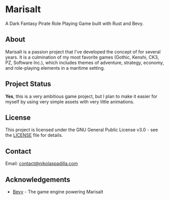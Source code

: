 # Marisalt

A Dark Fantasy Pirate Role Playing Game built with Rust and Bevy.

## About

Marisalt is a passion project that I've developed the
concept of for several years.
It is a culmination of my most favorite games (Gothic,
Kenshi, CK3, PZ, Software Inc.), which
includes themes of adventure, strategy, economy,
and role-playing elements in a maritime setting.

## Project Status

**Yes**, this is a very ambitious game project, but I plan to make it easier for myself by using
very simple assets with very little animations.

## License

This project is licensed under the GNU General Public License v3.0 -
see the [LICENSE](LICENSE.txt) file for details.

## Contact

Email: [contact@nikolaspadilla.com](mailto:contact@nikolaspadilla.com)

## Acknowledgements

- [Bevy](https://bevyengine.org/) - The game engine powering Marisalt

